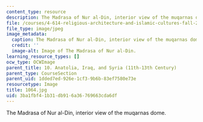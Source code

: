 ```yaml
---
content_type: resource
description: The Madrasa of Nur al-Din, interior view of the muqarnas dome.
file: /courses/4-614-religious-architecture-and-islamic-cultures-fall-2002/3ba1fbf41b31db916a36769663cda6df_1064.jpg
file_type: image/jpeg
image_metadata:
  caption: The Madrasa of Nur al-Din, interior view of the muqarnas dome.
  credit: ''
  image-alt: Image of The Madrasa of Nur al-Din.
learning_resource_types: []
ocw_type: OCWImage
parent_title: 10. Anatolia, Iraq, and Syria (11th-13th Century)
parent_type: CourseSection
parent_uid: 1dded7ed-926e-1cf3-9b6b-83ef7580e73e
resourcetype: Image
title: 1064.jpg
uid: 3ba1fbf4-1b31-db91-6a36-769663cda6df
---
```

The Madrasa of Nur al-Din, interior view of the muqarnas dome.


